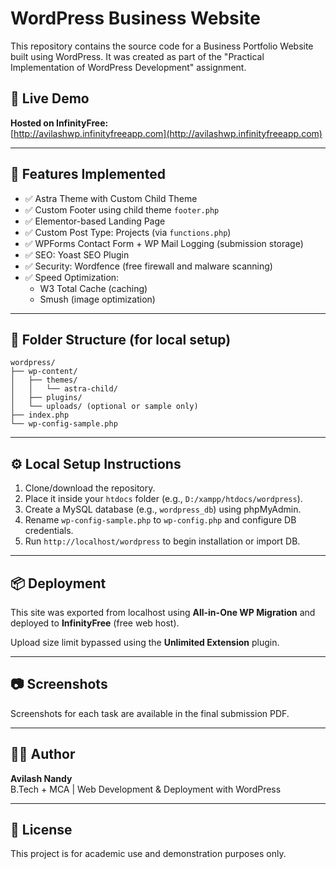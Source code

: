 # WordPress Business Website

This repository contains the source code for a Business Portfolio Website built using WordPress. It was created as part of the "Practical Implementation of WordPress Development" assignment.

## 🚀 Live Demo
**Hosted on InfinityFree:**  
[http://avilashwp.infinityfreeapp.com](http://avilashwp.infinityfreeapp.com)

---

## 📌 Features Implemented

- ✅ Astra Theme with Custom Child Theme
- ✅ Custom Footer using child theme `footer.php`
- ✅ Elementor-based Landing Page
- ✅ Custom Post Type: Projects (via `functions.php`)
- ✅ WPForms Contact Form + WP Mail Logging (submission storage)
- ✅ SEO: Yoast SEO Plugin
- ✅ Security: Wordfence (free firewall and malware scanning)
- ✅ Speed Optimization:
  - W3 Total Cache (caching)
  - Smush (image optimization)

---

## 📁 Folder Structure (for local setup)
```
wordpress/
├── wp-content/
│   ├── themes/
│   │   └── astra-child/
│   ├── plugins/
│   └── uploads/ (optional or sample only)
├── index.php
└── wp-config-sample.php
```

---

## ⚙️ Local Setup Instructions

1. Clone/download the repository.
2. Place it inside your `htdocs` folder (e.g., `D:/xampp/htdocs/wordpress`).
3. Create a MySQL database (e.g., `wordpress_db`) using phpMyAdmin.
4. Rename `wp-config-sample.php` to `wp-config.php` and configure DB credentials.
5. Run `http://localhost/wordpress` to begin installation or import DB.

---

## 📦 Deployment

This site was exported from localhost using **All-in-One WP Migration** and deployed to **InfinityFree** (free web host).

Upload size limit bypassed using the **Unlimited Extension** plugin.

---

## 📷 Screenshots

Screenshots for each task are available in the final submission PDF.

---

## 👨‍💻 Author

**Avilash Nandy**  
B.Tech + MCA | Web Development & Deployment with WordPress

---

## 📄 License

This project is for academic use and demonstration purposes only.
